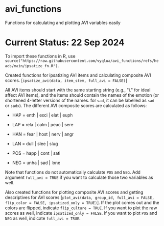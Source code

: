 # avi_functions

Functions for calculating and plotting AVI variables easily


# Current Status: 22 Sep 2024

To import these functions in R, use `source("https://raw.githubusercontent.com/vyqlua/avi_functions/refs/heads/main/ipsatize_fn.R")`.

Created functions for ipsatizing AVI items and calculating composite AVI scores. [`ipsatize_avi(data, item_stem, full_avi = FALSE)`]

All AVI items should start with the same starting string (e.g., "i." for ideal affect AVI items), and the items should contain the names of the emotion (or shortened 4-letter versions of the names. for `sad`, it can be labelled as `sad` or `sadx`). The different AVI composite scores are calculated as follows:

- HAP = enth | exci | elat | euph
- LAP = rela | calm | peac | sere

- HAN = fear | host | nerv | angr
- LAN = dull | slee | slug

- POS = happ | cont | sati
- NEG = unha | sad | lone

Note that functions do not automatically calculate `POS` and `NEG`. Add argument `full_avi = TRUE` if you want to calculate those two variables as well.

Also created functions for plotting composite AVI scores and getting descriptives for AVI scores [`plot_avi(data, group_id, full_avi = FALSE, flip_color = FALSE, ipsatized_only = TRUE)`]. If the plot comes out and the colors are flipped, indicate `flip_culture = TRUE`. If you want to plot the raw scores as well, indicate `ipsatized_only = FALSE`. If you want to plot `POS` and `NEG` as well, indicate `full_avi = TRUE`.
